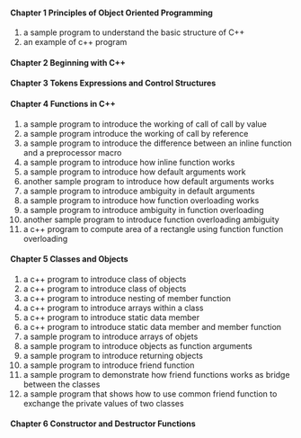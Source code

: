 #### Chapter 1 Principles of Object Oriented Programming
1. a sample program to understand the basic structure of C++
2. an example of c++ program

#### Chapter 2 Beginning with C++
#### Chapter 3 Tokens Expressions and Control Structures
#### Chapter 4 Functions in C++
1. a sample program to introduce the working of call of call by value
2. a sample program introduce the working of call by reference
3. a sample program to introduce the difference between an inline function and a preprocessor macro
4. a sample program to introduce how inline function works
5. a sample program to introduce how default arguments work
6. another sample program to introduce how default arguments works
7. a sample program to introduce ambiguity in default arguments
8. a sample program to introduce how function overloading works
9. a sample program to introduce ambiguity in function overloading
10. another sample program to introduce function overloading ambiguity
11. a c++ program to compute area of a rectangle using function function overloading
#### Chapter 5 Classes and Objects
1. a c++ program to introduce class of objects
2. a c++ program to introduce class of objects
3. a c++ program to introduce nesting of member function
4. a c++ program to introduce arrays within a class
5. a c++ program to introduce static data member
6. a c++ program to introduce static data member and member function
7. a sample program to introduce arrays of objets
8. a sample program to introduce objects as function arguments
9. a sample program to introduce returning objects
10. a sample program to introduce friend function
11. a sample program to demonstrate how friend functions works as bridge between the classes
12. a sample program that shows how to use common friend function to exchange the private values of two classes
#### Chapter 6 Constructor and Destructor Functions